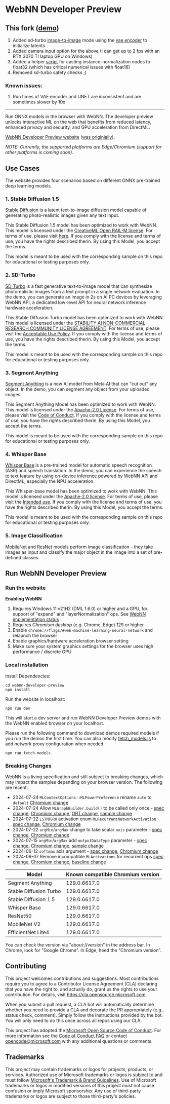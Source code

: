 # WebNN Developer Preview

## This fork ([demo](https://eyaler.github.io/webnn-developer-preview/))
1. Added sd-turbo [image-to-image](demos/sd-turbo/index.js) mode using the [vae encoder](https://huggingface.co/eyaler/sd-turbo-webnn/tree/main/vae_encoder) to initialize latents
2. Added camera input option for the above (I can get up to 2 fps with an RTX 3070 TI laptop GPU on Windows)
3. Added a helper [script](demos/sd-turbo/fix_instance_norm.py) for casting instance-normalization nodes to float32 (which has critical numerical issues with float16)
4. Removed sd-turbo safety checks ;)

### Known issues:
1. Run times of VAE encoder and UNET are inconsistent and are sometimes slower by 10x

---

Run ONNX models in the browser with WebNN. The developer preview unlocks interactive ML on the web that benefits from reduced latency, enhanced privacy and security, and GPU acceleration from DirectML.

[WebNN Developer Preview website](https://eyaler.github.io/webnn-developer-preview/)
([was originially](https://microsoft.github.io/webnn-developer-preview/)).

_NOTE: Currently, the supported platforms are Edge/Chromium (support for other platforms is coming soon)._

## Use Cases

The website provides four scenarios based on different ONNX pre-trained deep learning models.

### 1. Stable Diffusion 1.5

[Stable Diffusion](https://huggingface.co/microsoft/stable-diffusion-v1.5-webnn/tree/main) is a latent text-to-image diffusion model capable of generating photo-realistic images given any text input.

This Stable Diffusion 1.5 model has been optimized to work with WebNN. This model is licensed under the [CreativeML Open RAIL-M license](https://github.com/CompVis/stable-diffusion/blob/main/LICENSE). For terms of use, please visit [here](https://huggingface.co/runwayml/stable-diffusion-v1-5#uses). If you comply with the license and terms of use, you have the rights described therin. By using this Model, you accept the terms.

This model is meant to be used with the corresponding sample on this repo for educational or testing purposes only.


### 2. SD-Turbo

[SD-Turbo](https://huggingface.co/microsoft/sd-turbo-webnn/tree/main) is a fast generative text-to-image model that can synthesize photorealistic images from a text prompt in a single network evaluation. In the demo, you can generate an image in 2s on AI PC devices by leveraging WebNN API, a dedicated low-level API for neural network inference hardware acceleration.

This Stable Diffusion Turbo model has been optimized to work with WebNN. This model is licensed under the [STABILITY AI NON-COMMERCIAL RESEARCH COMMUNITY LICENSE AGREEMENT](https://huggingface.co/stabilityai/sd-turbo/blob/main/LICENSE). For terms of use, please visit the [Acceptable Use Policy](https://stability.ai/use-policy). If you comply with the license and terms of use, you have the rights described therin. By using this Model, you accept the terms.

This model is meant to be used with the corresponding sample on this repo for educational or testing purposes only.


### 3. Segment Anything

[Segment Anything](https://huggingface.co/microsoft/segment-anything-model-webnn/tree/main) is a new AI model from Meta AI that can "cut out" any object. In the demo, you can segment any object from your uploaded images.

This Segment Anything Model has been optimized to work with WebNN. This model is licensed under the [Apache-2.0 License](https://github.com/facebookresearch/segment-anything?tab=Apache-2.0-1-ov-file#readme). For terms of use, please visit the [Code of Conduct](https://github.com/facebookresearch/segment-anything?tab=coc-ov-file#readme). If you comply with the license and terms of use, you have the rights described therin. By using this Model, you accept the terms.

This model is meant to be used with the corresponding sample on this repo for educational or testing purposes only.


### 4. Whisper Base

[Whisper Base](https://huggingface.co/microsoft/whisper-base-webnn/tree/main) is a pre-trained model for automatic speech recognition (ASR) and speech translation. In the demo, you can experience the speech to text feature by using on-device inference powered by WebNN API and DirectML, especially the NPU acceleration.

This Whisper-base model has been optimized to work with WebNN. This model is licensed under the [Apache-2.0 license](https://huggingface.co/datasets/choosealicense/licenses/blob/main/markdown/apache-2.0.md). For terms of use, please visit the [Intended use](https://huggingface.co/openai/whisper-base#evaluated-use). If you comply with the license and terms of use, you have the rights described therin. By using this Model, you accept the terms.

This model is meant to be used with the corresponding sample on this repo for educational or testing purposes only.


### 5. Image Classification

[MobileNet](https://github.com/onnx/models/tree/main/validated/vision/classification/mobilenet) and [ResNet](https://github.com/onnx/models/tree/main/validated/vision/classification/resnet) models perform image classification - they take images as input and classify the major object in the image into a set of pre-defined classes.

## Run WebNN Developer Preview

### Run the website

**Enabling WebNN**

1. Requires Windows 11 v21H2 (DML 1.6.0) or higher and a GPU, for support of "expand" and "layerNormalization" ops. See [WebNN implementation status](https://webmachinelearning.github.io/webnn-status/)
2. Requires *Chromium desktop* (e.g. Chrome, Edge) 129 or higher
3. Enable `chrome://flags/#web-machine-learning-neural-network` and relaunch the browser
4. Enable graphics/hardware acceleration browser setting
5. Make sure your system graphics settings for the browser uses high performance / discrete GPU

### Local installation

Install Dependencies:
```
cd webnn-developer-preview
npm install
```

Run the website in localhost:
```
npm run dev
```

This will start a dev server and run WebNN Developer Preview demos with the WebNN enabled browser on your localhost.

Please run the following command to download demos required models if you run the demos the first time. You can also modify [fetch_models.js](./fetch_models.js) to add network proxy configuration when needed.

```
npm run fetch-models
```

### Breaking Changes

WebNN is a living specification and still subject to breaking changes, which may impact the samples depending on your browser version. The following are recent:

- 2024-07-24 `MLContextOptions::MLPowerPreference` rename `auto` to `default` [Chromium change](https://chromium-review.googlesource.com/c/chromium/src/+/5716629)
- 2024-07-24 Allow `MLGraphBuilder.build()` to be called only once - [spec change](https://github.com/webmachinelearning/webnn/pull/717), [Chromium change](https://chromium-review.googlesource.com/c/chromium/src/+/5684454), [ORT change](https://github.com/microsoft/onnxruntime/pull/21514), [sample change](https://github.com/microsoft/webnn-developer-preview/pull/21)
- 2024-07-22 `LSTM`/`GRU` activation enum `MLRecurrentNetworkActivation` - [spec change](https://github.com/webmachinelearning/webnn/pull/718), [Chromium change](https://chromium-review.googlesource.com/c/chromium/src/+/5689531)
- 2024-07-22 `argMin`/`argMax` change to take scalar `axis` parameter - [spec change](https://github.com/webmachinelearning/webnn/pull/724]), [Chromium change](https://chromium-review.googlesource.com/c/chromium/src/+/5721028)
- 2024-07-15 `argMin`/`argMax` add `outputDataType` parameter - [spec change](https://github.com/webmachinelearning/webnn/pull/730), [Chromium change](https://chromium-review.googlesource.com/c/chromium/src/+/5692538), [sample change](https://github.com/microsoft/webnn-developer-preview/pull/19])
- 2024-06-12 `softmax` axis argument - [spec change](https://github.com/webmachinelearning/webnn/pull/649), [Chromium change](https://chromium-review.googlesource.com/c/chromium/src/+/5495877)
- 2024-06-07 Remove incompatible `MLActivations` for recurrent ops [spec change](https://github.com/webmachinelearning/webnn/pull/703/files), [Chromium change](https://chromium-review.googlesource.com/c/chromium/src/+/5494397), [baseline change](https://github.com/webmachinelearning/webnn-baseline/pull/95)

Model                  | Known compatible Chromium version
-----------------------|-------------------------------
Segment Anything       | 129.0.6617.0
Stable Diffusion Turbo | 129.0.6617.0
Stable Diffusion 1.5   | 129.0.6617.0
Whisper Base           | 129.0.6617.0
ResNet50               | 129.0.6617.0
MobileNet V2           | 129.0.6617.0
EfficientNet Lite4     | 129.0.6617.0

You can check the version via "about://version" in the address bar. In Chrome, look for "Google Chrome". In Edge, heed the "Chromium version".

## Contributing

This project welcomes contributions and suggestions.  Most contributions require you to agree to a
Contributor License Agreement (CLA) declaring that you have the right to, and actually do, grant us
the rights to use your contribution. For details, visit https://cla.opensource.microsoft.com.

When you submit a pull request, a CLA bot will automatically determine whether you need to provide
a CLA and decorate the PR appropriately (e.g., status check, comment). Simply follow the instructions
provided by the bot. You will only need to do this once across all repos using our CLA.

This project has adopted the [Microsoft Open Source Code of Conduct](https://opensource.microsoft.com/codeofconduct/).
For more information see the [Code of Conduct FAQ](https://opensource.microsoft.com/codeofconduct/faq/) or
contact [opencode@microsoft.com](mailto:opencode@microsoft.com) with any additional questions or comments.

## Trademarks

This project may contain trademarks or logos for projects, products, or services. Authorized use of Microsoft
trademarks or logos is subject to and must follow
[Microsoft's Trademark & Brand Guidelines](https://www.microsoft.com/en-us/legal/intellectualproperty/trademarks/usage/general).
Use of Microsoft trademarks or logos in modified versions of this project must not cause confusion or imply Microsoft sponsorship.
Any use of third-party trademarks or logos are subject to those third-party's policies.
